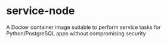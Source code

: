 # service-node
A Docker container image suitable to perform service tasks for Python/PostgreSQL apps without compromising security
